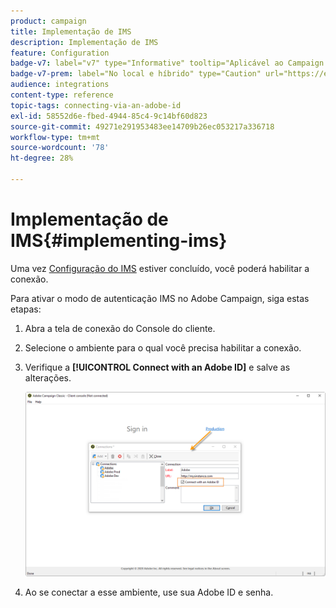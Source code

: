 ```yaml
---
product: campaign
title: Implementação de IMS
description: Implementação de IMS
feature: Configuration
badge-v7: label="v7" type="Informative" tooltip="Aplicável ao Campaign Classic v7"
badge-v7-prem: label="No local e híbrido" type="Caution" url="https://experienceleague.adobe.com/docs/campaign-classic/using/installing-campaign-classic/architecture-and-hosting-models/hosting-models-lp/hosting-models.html?lang=pt-BR" tooltip="Aplica-se somente a implantações locais e híbridas"
audience: integrations
content-type: reference
topic-tags: connecting-via-an-adobe-id
exl-id: 58552d6e-fbed-4944-85c4-9c14bf60d823
source-git-commit: 49271e291953483ee14709b26ec053217a336718
workflow-type: tm+mt
source-wordcount: '78'
ht-degree: 28%

---
```


# Implementação de IMS{#implementing-ims}

Uma vez [Configuração do IMS](configuring-ims.md) estiver concluído, você poderá habilitar a conexão.

Para ativar o modo de autenticação IMS no Adobe Campaign, siga estas etapas:

1. Abra a tela de conexão do Console do cliente.
1. Selecione o ambiente para o qual você precisa habilitar a conexão.
1. Verifique a **[!UICONTROL Connect with an Adobe ID]** e salve as alterações.

   ![](assets/ims_1.png)

1. Ao se conectar a esse ambiente, use sua Adobe ID e senha.
